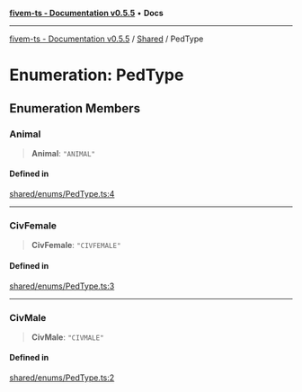 [**fivem-ts - Documentation v0.5.5**](../../../README.md) • **Docs**

***

[fivem-ts - Documentation v0.5.5](../../../README.md) / [Shared](../README.md) / PedType

# Enumeration: PedType

## Enumeration Members

### Animal

> **Animal**: `"ANIMAL"`

#### Defined in

[shared/enums/PedType.ts:4](https://github.com/Purpose-Dev/fivem-ts/blob/main/src/shared/enums/PedType.ts#L4)

***

### CivFemale

> **CivFemale**: `"CIVFEMALE"`

#### Defined in

[shared/enums/PedType.ts:3](https://github.com/Purpose-Dev/fivem-ts/blob/main/src/shared/enums/PedType.ts#L3)

***

### CivMale

> **CivMale**: `"CIVMALE"`

#### Defined in

[shared/enums/PedType.ts:2](https://github.com/Purpose-Dev/fivem-ts/blob/main/src/shared/enums/PedType.ts#L2)
